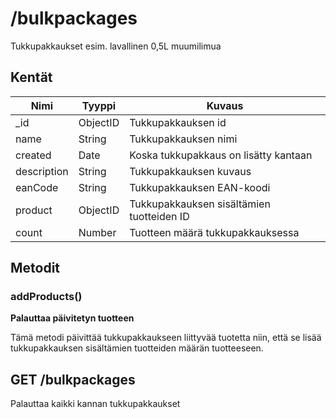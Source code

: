 # /bulkpackages

Tukkupakkaukset esim. lavallinen 0,5L muumilimua

## Kentät

| Nimi        | Tyyppi   | Kuvaus                                    |
| ----------- | -------- | ----------------------------------------- |
| _id         | ObjectID | Tukkupakkauksen id                        |
| name        | String   | Tukkupakkauksen nimi                      |
| created     | Date     | Koska tukkupakkaus on lisätty kantaan     |
| description | String   | Tukkupakkauksen kuvaus                    |
| eanCode     | String   | Tukkupakkauksen EAN-koodi                 |
| product     | ObjectID | Tukkupakkauksen sisältämien tuotteiden ID |
| count       | Number   | Tuotteen määrä tukkupakkauksessa          |


## Metodit

### addProducts()

__Palauttaa päivitetyn tuotteen__

Tämä metodi päivittää tukkupakkaukseen liittyvää tuotetta niin, että se lisää tukkupakkauksen sisältämien tuotteiden määrän tuotteeseen.


## GET /bulkpackages
Palauttaa kaikki kannan tukkupakkaukset
